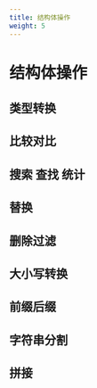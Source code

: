 ```yaml
---
title: 结构体操作
weight: 5
---
```

# 结构体操作
## 类型转换
## 比较对比
## 搜索 查找 统计
## 替换
## 删除过滤
## 大小写转换
## 前缀后缀
## 字符串分割
## 拼接